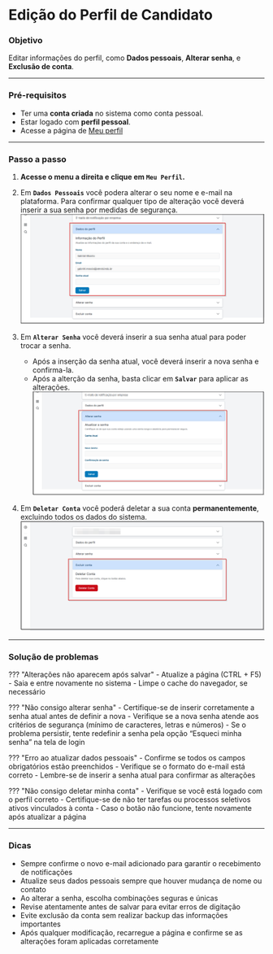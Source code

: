 # <i data-lucide="pen" class="icon-lg"></i> Edição do Perfil de Candidato

### <i data-lucide="target" class="icon-lg"></i> Objetivo

Editar informações do perfil, como **Dados pessoais**, **Alterar senha**, e **Exclusão de conta**.

---

### <i data-lucide="square-check" class="icon-lg"></i> Pré-requisitos

- Ter uma **conta criada** no sistema como conta pessoal.
- Estar logado com **perfil pessoal**.
- Acesse a página de [Meu perfil](https://www.https://redeaviacao.com.br/perfil)

---

### <i data-lucide="notebook-pen" class="icon-lg"></i> Passo a passo

1. **Acesse o menu a direita e clique em `Meu Perfil`.**

2. Em **``Dados Pessoais``** você podera alterar o seu nome e e-mail na plataforma. Para confirmar qualquer tipo de alteração você deverá inserir a sua senha por medidas de segurança.
    ![Tela dos dados pessoais](../imagens/Edicao-perfil/Candidato/dados-pessoais.png)
    
3. Em **``Alterar Senha``** você deverá inserir a sua senha atual para poder trocar a senha. 
    - Após a inserção da senha atual, você deverá inserir a nova senha e confirma-la. 
    - Após a alterção da senha, basta clicar em **`Salvar`** para aplicar as alterações.
    ![Tela de alteração de senha](../imagens/Edicao-perfil/Candidato/alterar-senha.png)

4. Em **`Deletar Conta`** você poderá deletar a sua conta **permanentemente**, excluindo todos os dados do sistema.
    ![Tela de confirmação de e-mail](../imagens/Edicao-perfil/Candidato/deletar-conta.png)

---

### <i data-lucide="wrench" class="icon-lg"></i> Solução de problemas

??? "Alterações não aparecem após salvar"
    - Atualize a página (CTRL + F5)
    - Saia e entre novamente no sistema
    - Limpe o cache do navegador, se necessário

??? "Não consigo alterar senha"
    - Certifique-se de inserir corretamente a senha atual antes de definir a nova
    - Verifique se a nova senha atende aos critérios de segurança (mínimo de caracteres, letras e números)
    - Se o problema persistir, tente redefinir a senha pela opção “Esqueci minha senha” na tela de login

??? "Erro ao atualizar dados pessoais"
    - Confirme se todos os campos obrigatórios estão preenchidos
    - Verifique se o formato do e-mail está correto
    - Lembre-se de inserir a senha atual para confirmar as alterações

??? "Não consigo deletar minha conta"
    - Verifique se você está logado com o perfil correto
    - Certifique-se de não ter tarefas ou processos seletivos ativos vinculados à conta
    - Caso o botão não funcione, tente novamente após atualizar a página

---

### <i data-lucide="lightbulb" class="icon-dica"></i> Dicas

- Sempre confirme o novo e-mail adicionado para garantir o recebimento de notificações
- Atualize seus dados pessoais sempre que houver mudança de nome ou contato
- Ao alterar a senha, escolha combinações seguras e únicas
- Revise atentamente antes de salvar para evitar erros de digitação
- Evite exclusão da conta sem realizar backup das informações importantes
- Após qualquer modificação, recarregue a página e confirme se as alterações foram aplicadas corretamente